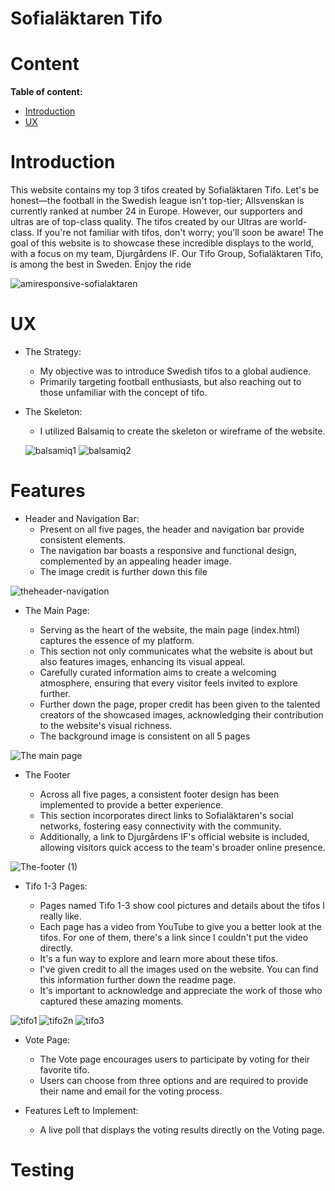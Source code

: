 # Sofialäktaren Tifo

# Content
**Table of content:**
* [Introduction](#introduction)
* [UX](#ux)

<a id=#introduction></a>

# Introduction

This website contains my top 3 tifos created by Sofialäktaren Tifo.
Let's be honest—the football in the Swedish league isn't top-tier; Allsvenskan is currently ranked at number 24 in Europe. However, our supporters and ultras are of top-class quality. The tifos created by our Ultras are world-class. If you're not familiar with tifos, don't worry; you'll soon be aware! The goal of this website is to showcase these incredible displays to the world, with a focus on my team, Djurgårdens IF. Our Tifo Group, Sofialäktaren Tifo, is among the best in Sweden. Enjoy the ride 

![amiresponsive-sofialaktaren](https://github.com/JorgenDIF/sofiatlaktarentifo/assets/2896159/28d5df89-8fdb-4a3d-9186-638397d52c14)

<a id=#ux></a>

# UX

* The Strategy:

   * My objective was to introduce Swedish tifos to a global audience.
   * Primarily targeting football enthusiasts, but also reaching out to those unfamiliar with the concept of tifo.

* The Skeleton:

  * I utilized Balsamiq to create the skeleton or wireframe of the website.

    
  ![balsamiq1](https://github.com/JorgenDIF/sofiatlaktarentifo/assets/2896159/8f29c2b6-ce6b-4f3c-8ac4-261fb9cde841)
  ![balsamiq2](https://github.com/JorgenDIF/sofiatlaktarentifo/assets/2896159/53e05550-26ed-45eb-8534-779a0859ce68)


# Features

* Header and Navigation Bar:
  * Present on all five pages, the header and navigation bar provide consistent elements.
  * The navigation bar boasts a responsive and functional design, complemented by an appealing header image.
  * The image credit is further down this file
  


![theheader-navigation](https://github.com/JorgenDIF/sofiatlaktarentifo/assets/2896159/3dc083bd-19c4-4f24-b4db-dccbd72cb7e0)

* The Main Page:
  
  * Serving as the heart of the website, the main page (index.html) captures the essence of my platform.
  * This section not only communicates what the website is about but also features images, enhancing its visual appeal.
  * Carefully curated information aims to create a welcoming atmosphere, ensuring that every visitor feels invited to explore further.
  * Further down the page, proper credit has been given to the talented creators of the showcased images, acknowledging their contribution to the website's visual richness.
  * The background image is consistent on all 5 pages

    

![The main page](https://github.com/JorgenDIF/sofiatlaktarentifo/assets/2896159/0dae3fbf-59d4-4fa6-b41e-88e83c67afa8)

* The Footer

  * Across all five pages, a consistent footer design has been implemented to provide a better experience.
  * This section incorporates direct links to Sofialäktaren's social networks, fostering easy connectivity with the community.
  * Additionally, a link to Djurgårdens IF's official website is included, allowing visitors quick access to the team's broader online presence.

  
![The-footer (1)](https://github.com/JorgenDIF/sofiatlaktarentifo/assets/2896159/20dee7d3-ed2e-4f0b-b63f-05cddb1bab15)

* Tifo 1-3 Pages:

  * Pages named Tifo 1-3 show cool pictures and details about the tifos I really like.
  * Each page has a video from YouTube to give you a better look at the tifos. For one of them, there's a link since I couldn't put the video directly.
  * It's a fun way to explore and learn more about these tifos.
  * I've given credit to all the images used on the website. You can find this information further down the readme page.
  * It's important to acknowledge and appreciate the work of those who captured these amazing moments.
    
  
![tifo1](https://github.com/JorgenDIF/sofiatlaktarentifo/assets/2896159/91cb9a08-fcde-40f9-a363-33b1e1583378)
![tifo2n](https://github.com/JorgenDIF/sofiatlaktarentifo/assets/2896159/eb60c23a-e522-4b58-ad02-23992471f683)
![tifo3](https://github.com/JorgenDIF/sofiatlaktarentifo/assets/2896159/30dc5f0d-d0b0-45b5-9523-159f6219c16f)

* Vote Page:
  * The Vote page encourages users to participate by voting for their favorite tifo.
  * Users can choose from three options and are required to provide their name and email for the voting process.

* Features Left to Implement:
  * A live poll that displays the voting results directly on the Voting page.


 # Testing 

 



